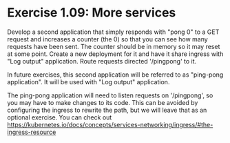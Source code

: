 # Exercise 1.09: More services

Develop a second application that simply responds with "pong 0" to a GET request and increases a counter (the 0) so that you can see how many requests have been sent. The counter should be in memory so it may reset at some point. Create a new deployment for it and have it share ingress with "Log output" application. Route requests directed '/pingpong' to it.

In future exercises, this second application will be referred to as "ping-pong application". It will be used with "Log output" application.

The ping-pong application will need to listen requests on '/pingpong', so you may have to make changes to its code. This can be avoided by configuring the ingress to rewrite the path, but we will leave that as an optional exercise. You can check out https://kubernetes.io/docs/concepts/services-networking/ingress/#the-ingress-resource